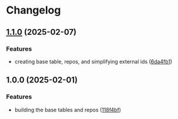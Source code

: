 # Changelog

## [1.1.0](https://github.com/ordarr/data/compare/v1.0.0...v1.1.0) (2025-02-07)


### Features

* creating base table, repos, and simplifying external ids ([6da4fb1](https://github.com/ordarr/data/commit/6da4fb18cc1f18da926c669d59b2fb22f7924359))

## 1.0.0 (2025-02-01)


### Features

* building the base tables and repos ([118f4bf](https://github.com/ordarr/data/commit/118f4bf55bd77710a0a73f478c069dbabb58cd78))

